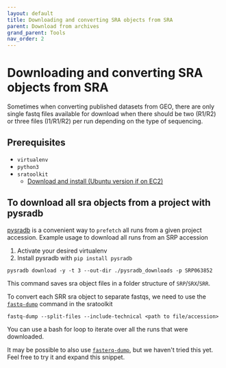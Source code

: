 ```yaml
---
layout: default
title: Downloading and converting SRA objects from SRA
parent: Download from archives
grand_parent: Tools
nav_order: 2
---
```

# Downloading and converting SRA objects from SRA

Sometimes when converting published datasets from GEO, there are only single fastq files available for download when there should be two (R1/R2) or three files (I1/R1/R2) per run depending on the type of sequencing.

## Prerequisites
- `virtualenv`
- `python3`
- `sratoolkit` 
    - [Download and install (Ubuntu version if on EC2)](https://github.com/ncbi/sra-tools/wiki/02.-Installing-SRA-Toolkit#the-installation-processes-for-mac-os-x-and-the-two-linux-distributions-are-roughly-identical)

## To download all sra objects from a project with pysradb

[pysradb](https://saket-choudhary.me/pysradb/) is a convenient way to `prefetch` all runs from a given project accession. Example usage to download all runs from an SRP accession

1. Activate your desired virtualenv
1. Install pysradb with `pip install pysradb`

```
pysradb download -y -t 3 --out-dir ./pysradb_downloads -p SRP063852
```

This command saves sra object files in a folder structure of `SRP`/`SRX`/`SRR`.

To convert each SRR sra object to separate fastqs, we need to use the [`fastq-dump`](https://ncbi.github.io/sra-tools/fastq-dump.html) command in the sratoolkit

```
fastq-dump --split-files --include-technical <path to file/accession>
```

You can use a bash for loop to iterate over all the runs that were downloaded.

It may be possible to also use [`fasterq-dump`](https://github.com/ncbi/sra-tools/wiki/HowTo:-fasterq-dump), but we haven't tried this yet. Feel free to try it and expand this snippet.


